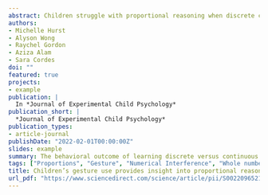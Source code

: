 ```yaml
---
abstract: Children struggle with proportional reasoning when discrete countable information is available because they over-rely on this numerical information even when it leads to errors. In the current study, we investigated whether different types of gesture can exacerbate or mitigate these errors. Children aged 5–7 years (N = 135) were introduced to equivalent proportions using discrete gestures that highlighted separate parts, continuous gestures that highlighted continuous amounts, or no gesture. After training, children completed a proportional reasoning match-to-sample task where whole number information was occasionally pitted against proportional information. After the task, we measured children’s own gesture use. Overall, we did not find condition differences in proportional reasoning; however, children who observed continuous gestures produced more continuous gestures than those who observed discrete gestures (and vice versa for discrete gestures). Moreover, producing fewer discrete gestures and more continuous gestures was associated with lower numerical interference on the match-to-sample task. Lastly, to further investigate individual differences, we found that children’s inhibitory control and formal math knowledge were correlated with proportional reasoning in general but not with numerical interference in particular. Taken together, these findings highlight that children’s own gestures may be a powerful window into the information they attend to during proportional reasoning.
authors:
- Michelle Hurst
- Alyson Wong
- Raychel Gordon
- Aziza Alam
- Sara Cordes
doi: ""
featured: true
projects:
- example
publication: |
  In *Journal of Experimental Child Psychology*
publication_short: |
  *Journal of Experimental Child Psychology*
publication_types: 
- article-journal
publishDate: "2022-02-01T00:00:00Z"
slides: example
summary: The behavioral outcome of learning discrete versus continuous gestures to highlight proportional information and the effect on numerical interference.
tags: ["Proportions", "Gesture", "Numerical Interference", "Whole number bias", "Continuous vs Discrete Proportions"]
title: Children’s gesture use provides insight into proportional reasoning strategies
url_pdf: "https://www.sciencedirect.com/science/article/pii/S0022096521001958"
---
```


